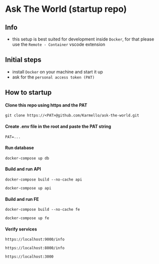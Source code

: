 # Ask The World (startup repo)

## Info

- this setup is best suited for development inside `Docker`, for that please use the `Remote - Container` vscode extension

## Initial steps

- install `Docker` on your machine and start it up
- ask for the `personal access token (PAT)`

## How to startup

#### Clone this repo using https and the PAT

```
git clone https://<PAT>@github.com/Karmello/ask-the-world.git
```

#### Create .env file in the root and paste the PAT string

```
PAT=...
```

#### Run database

```
docker-compose up db
```

#### Build and run API

```
docker-compose build --no-cache api
```

```
docker-compose up api
```

#### Build and run FE

```
docker-compose build --no-cache fe
```

```
docker-compose up fe
```

#### Verify services

```
https://localhost:9000/info
```

```
https://localhost:8000/info
```

```
https://localhost:3000
```
